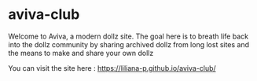 # aviva-club


Welcome to Aviva, a modern dollz site. The goal here is to breath life back into the dollz community by sharing archived dollz from long lost sites and the means to make and share your own dollz

You can visit the site here : https://liliana-p.github.io/aviva-club/
